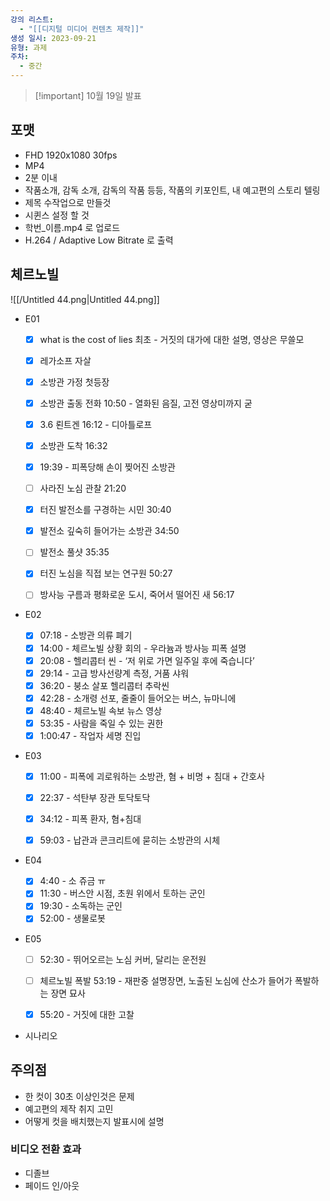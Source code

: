 ```yaml
---
강의 리스트:
  - "[[디지털 미디어 컨텐츠 제작]]"
생성 일시: 2023-09-21
유형: 과제
주차:
  - 중간
---
```

> [!important] 10월 19일 발표

## 포맷

- FHD 1920x1080 30fps
- MP4
- 2분 이내
- 작품소개, 감독 소개, 감독의 작품 등등, 작품의 키포인트, 내 예고편의 스토리 텔링
- 제목 수작업으로 만들것
- 시퀸스 설정 할 것
- 학번_이름.mp4 로 업로드
- H.264 / Adaptive Low Bitrate 로 출력

## 체르노빌

![[/Untitled 44.png|Untitled 44.png]]

- E01
    
    - [x] what is the cost of lies 최초 - 거짓의 대가에 대한 설명, 영상은 무쓸모
    
    - [x] 레가소프 자살
    - [x] 소방관 가정 첫등장
    
    - [x] 소방관 출동 전화 10:50 - 열화된 음질, 고전 영상미까지 굳
    
    - [x] 3.6 뢴트겐 16:12 - 디아틀로프
    - [x] 소방관 도착 16:32
    - [x] 19:39 - 피폭당해 손이 찢어진 소방관
    - [ ] 사라진 노심 관찰 21:20
    - [x] 터진 발전소를 구경하는 시민 30:40
    - [x] 발전소 깊숙히 들어가는 소방관 34:50
    
    - [ ] 발전소 풀샷 35:35
    - [x] 터진 노심을 직접 보는 연구원 50:27
    
    - [ ] 방사능 구름과 평화로운 도시, 죽어서 떨어진 새 56:17
- E02
    - [x] 07:18 - 소방관 의류 폐기
    - [x] 14:00 - 체르노빌 상황 회의 - 우라늄과 방사능 피폭 설명
    - [x] 20:08 - 헬리콥터 씬 - ‘저 위로 가면 일주일 후에 죽습니다’
    - [x] 29:14 - 고급 방사선량계 측정, 거품 샤워
    - [x] 36:20 - 붕소 살포 헬리콥터 추락씬
    - [x] 42:28 - 소개령 선포, 줄줄이 들어오는 버스, 뉴마니에
    - [x] 48:40 - 체르노빌 속보 뉴스 영상
    - [x] 53:35 - 사람을 죽일 수 있는 권한
    - [x] 1:00:47 - 작업자 세명 진입
- E03
    
    - [x] 11:00 - 피폭에 괴로워하는 소방관, 혐 + 비명 + 침대 + 간호사
    - [x] 22:37 - 석탄부 장관 토닥토닥
    - [x] 34:12 - 피폭 환자, 혐+침대
    
    - [x] 59:03 - 납관과 콘크리트에 묻히는 소방관의 시체
- E04
    - [x] 4:40 - 소 쥬금 ㅠ
    - [x] 11:30 - 버스안 시점, 초원 위에서 토하는 군인
    - [x] 19:30 - 소독하는 군인
    - [x] 52:00 - 생물로봇
- E05
    
    - [ ] 52:30 - 뛰어오르는 노심 커버, 달리는 운전원
    
    - [ ] 체르노빌 폭발 53:19 - 재판중 설명장면, 노출된 노심에 산소가 들어가 폭발하는 장면 묘사
    - [x] 55:20 - 거짓에 대한 고찰
- 시나리오
    

  

## 주의점

- 한 컷이 30초 이상인것은 문제
- 예고편의 제작 취지 고민
- 어떻게 컷을 배치했는지 발표시에 설명

  

### 비디오 전환 효과

- 디졸브
- 페이드 인/아웃